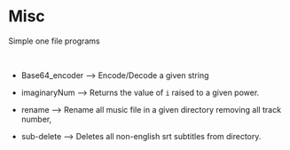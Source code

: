 # Misc
Simple one file programs

<br>

* Base64_encoder --> Encode/Decode a given string

* imaginaryNum --> Returns the value of `i` raised to a given power.

* rename --> Rename all music file in a given directory removing all track number,

* sub-delete --> Deletes all non-english srt subtitles from directory.
